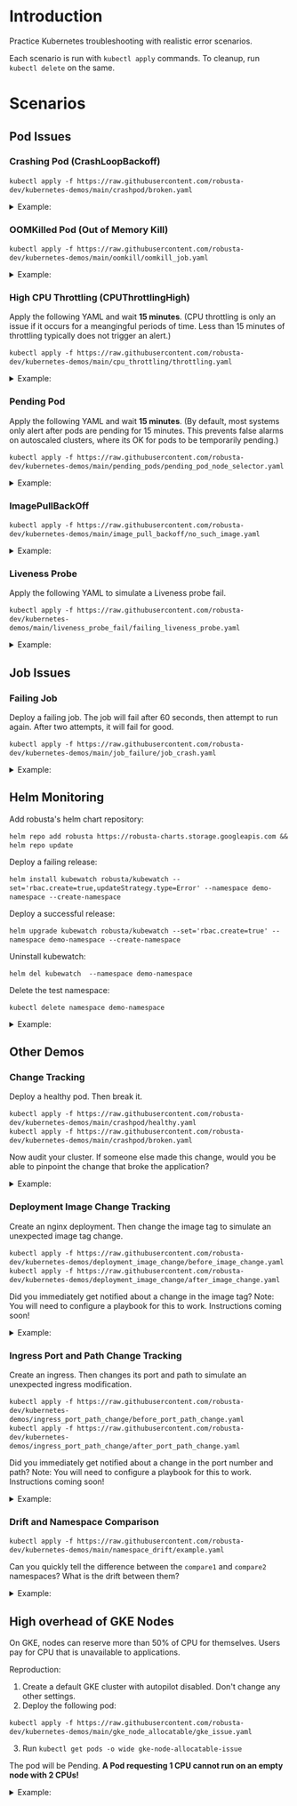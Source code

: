 # Introduction 
Practice Kubernetes troubleshooting with realistic error scenarios.

Each scenario is run with `kubectl apply` commands. To cleanup, run `kubectl delete` on the same.

# Scenarios

## Pod Issues

### Crashing Pod (CrashLoopBackoff)

```
kubectl apply -f https://raw.githubusercontent.com/robusta-dev/kubernetes-demos/main/crashpod/broken.yaml
```
<details>
<summary>Example: </summary>
<img src="./example_images/crashingpod.png">
</details>

### OOMKilled Pod (Out of Memory Kill)

```
kubectl apply -f https://raw.githubusercontent.com/robusta-dev/kubernetes-demos/main/oomkill/oomkill_job.yaml
```
<details>
<summary>Example: </summary>
<img src="./example_images/oomkillpod.png">
</details>

### High CPU Throttling (CPUThrottlingHigh)

Apply the following YAML and wait **15 minutes**. (CPU throttling is only an issue if it occurs for a meangingful periods of time. Less than 15 minutes of throttling typically does not trigger an alert.)

```
kubectl apply -f https://raw.githubusercontent.com/robusta-dev/kubernetes-demos/main/cpu_throttling/throttling.yaml
```
<details>
<summary>Example: </summary>
<img src="./example_images/highcputhrottling.png">
</details>

### Pending Pod

Apply the following YAML and wait **15 minutes**. (By default, most systems only alert after pods are pending for 15 minutes. This prevents false alarms on autoscaled clusters, where its OK for pods to be temporarily pending.)

```
kubectl apply -f https://raw.githubusercontent.com/robusta-dev/kubernetes-demos/main/pending_pods/pending_pod_node_selector.yaml
```
<details>
<summary>Example: </summary>
<img src="./example_images/pendingpod.png">
</details>

### ImagePullBackOff

```
kubectl apply -f https://raw.githubusercontent.com/robusta-dev/kubernetes-demos/main/image_pull_backoff/no_such_image.yaml
```
<details>
<summary>Example: </summary>
<img src="./example_images/imagepullbackoff.png">
</details>

### Liveness Probe
Apply the following YAML to simulate a Liveness probe fail.

```
kubectl apply -f https://raw.githubusercontent.com/robusta-dev/kubernetes-demos/main/liveness_probe_fail/failing_liveness_probe.yaml
```
<details>
<summary>Example: </summary>
<img src="./example_images/failedlivenessprobe.png">
</details>

## Job Issues

### Failing Job

Deploy a failing job. The job will fail after 60 seconds, then attempt to run again. After two attempts, it will fail for good.

```
kubectl apply -f https://raw.githubusercontent.com/robusta-dev/kubernetes-demos/main/job_failure/job_crash.yaml
```
<details>
<summary>Example: </summary>
<img src="./example_images/failingjobs.png">
</details>



## Helm Monitoring

Add robusta's helm chart repository:
```shell
helm repo add robusta https://robusta-charts.storage.googleapis.com && helm repo update
```

Deploy a failing release:
```shell
helm install kubewatch robusta/kubewatch --set='rbac.create=true,updateStrategy.type=Error' --namespace demo-namespace --create-namespace
```

Deploy a successful release:
```shell
helm upgrade kubewatch robusta/kubewatch --set='rbac.create=true' --namespace demo-namespace --create-namespace
```

Uninstall kubewatch:
```shell
helm del kubewatch  --namespace demo-namespace 
```

Delete the test namespace:
```shell
kubectl delete namespace demo-namespace 
```

<details>
<summary>Example: </summary>
<img src="./example_images/helm_monitoring_kubewatch.png">

An example of broken Helm release, using Robusta's [Helm Releases Monitoring](https://docs.robusta.dev/master/playbook-reference/triggers/helm-releases-monitoring.html) feature.
</details>


## Other Demos

### Change Tracking

Deploy a healthy pod. Then break it.

```shell
kubectl apply -f https://raw.githubusercontent.com/robusta-dev/kubernetes-demos/main/crashpod/healthy.yaml
kubectl apply -f https://raw.githubusercontent.com/robusta-dev/kubernetes-demos/main/crashpod/broken.yaml
```

Now audit your cluster. If someone else made this change, would you be able to pinpoint the change that broke the application?

<details>
<summary>Example: </summary>
<img src="./example_images/changetracking.png">
</details>

### Deployment Image Change Tracking

Create an nginx deployment. Then change the image tag to simulate an unexpected image tag change.

```shell
kubectl apply -f https://raw.githubusercontent.com/robusta-dev/kubernetes-demos/deployment_image_change/before_image_change.yaml
kubectl apply -f https://raw.githubusercontent.com/robusta-dev/kubernetes-demos/deployment_image_change/after_image_change.yaml
```
Did you immediately get notified about a change in the image tag? Note: You will need to configure a playbook for this to work. Instructions coming soon!

<details>
<summary>Example: </summary>
<img src="./example_images/deployment-image-change.png">
</details>

### Ingress Port and Path Change Tracking

Create an ingress. Then changes its port and path to simulate an unexpected ingress modification.

```shell
kubectl apply -f https://raw.githubusercontent.com/robusta-dev/kubernetes-demos/ingress_port_path_change/before_port_path_change.yaml
kubectl apply -f https://raw.githubusercontent.com/robusta-dev/kubernetes-demos/ingress_port_path_change/after_port_path_change.yaml
```
Did you immediately get notified about a change in the port number and path? Note: You will need to configure a playbook for this to work. Instructions coming soon!

<details>
<summary>Example: </summary>
<img src="./example_images/ingress-image-change.png">
</details>

### Drift and Namespace Comparison

```shell
kubectl apply -f https://raw.githubusercontent.com/robusta-dev/kubernetes-demos/main/namespace_drift/example.yaml
```

Can you quickly tell the difference between the `compare1` and `compare2` namespaces? What is the drift between them?

<details>
<summary>Example: </summary>
<img src="./example_images/driftandnamespace.png">
</details>

## High overhead of GKE Nodes

On GKE, nodes can reserve more than 50% of CPU for themselves. Users pay for CPU that is unavailable to applications.

Reproduction:

1. Create a default GKE cluster with autopilot disabled. Don't change any other settings.
2. Deploy the following pod:

```
kubectl apply -f https://raw.githubusercontent.com/robusta-dev/kubernetes-demos/main/gke_node_allocatable/gke_issue.yaml
```

3. Run `kubectl get pods -o wide gke-node-allocatable-issue`

The pod will be Pending. **A Pod requesting 1 CPU cannot run on an empty node with 2 CPUs!**

<details>
<summary>Example: </summary>
<img src="./example_images/highoverhead.png">
</details>

